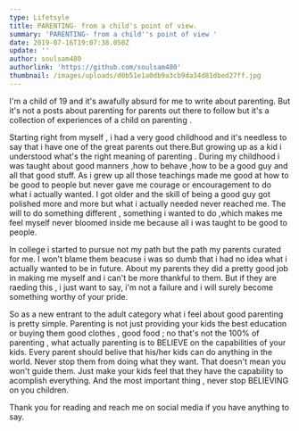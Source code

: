 ```yaml
---
type: Lifetsyle
title: PARENTING- from a child's point of view.
summary: 'PARENTING- from a child''s point of view '
date: 2019-07-16T19:07:38.050Z
update: ''
author: soulsam480
authorlink: 'https://github.com/soulsam480'
thumbnail: /images/uploads/d0b51e1a0db9a3cb9da34d81dbed27ff.jpg
---
```

I'm a child of 19 and it's awafully absurd for me to write about parenting. But it's not a posts about parenting for parents out there to follow but it's a collection of experiences of a child on parenting .





Starting right from myself , i had a very good childhood and it's needless to say that i have one of the great parents out there.But growing up as a kid i understood what's the right meaning of parenting . During my childhood i was taught about good manners ,how to behave ,how to be a good guy and all that good stuff. As i grew up all those teachings made me good at how to be good to people but never gave me courage or encouragement to do what i actually wanted. I got older and the skill of being a good guy got polished more and more but what i actually needed never reached me. The will to do something different , something i wanted to do ,which makes me feel myself never bloomed inside me because all i was taught to be good to people.





In college i started to pursue not my path but the path my parents curated for me. I won't blame them beacuse i was so dumb that i had no idea what i actually wanted to be in future. About my parents they did a pretty good job in making me myself and i can't be more thankful to them. But if they are raeding this , i just want to say, i'm not a failure and i will surely become something worthy of your pride.





So as a new entrant to the adult category what i feel about good parenting is pretty simple. Parenting is not just providing your kids the best education or buying them good clothes , good food ; no that's not the 100% of parenting , what actually parenting is to BELIEVE on the capabilities of your kids. Every parent should belive that his/her kids can do anything in the world. Never stop them from doing what they want. That doesn't mean you won't guide them. Just make your kids feel that they have the capability to acomplish everything. And the most important thing , never stop BELIEVING on you children.





Thank you for reading and reach me on social media if you have anything to say.
